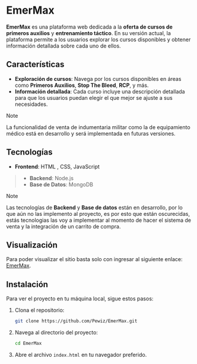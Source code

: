 # EmerMax

**EmerMax** es una plataforma web dedicada a la **oferta de cursos de primeros auxilios** y **entrenamiento táctico**. 
En su versión actual, la plataforma permite a los usuarios explorar los cursos disponibles y obtener 
información detallada sobre cada uno de ellos.

## Características

- **Exploración de cursos**: Navega por los cursos disponibles en áreas como **Primeros Auxilios**, **Stop The Bleed**, **RCP**, y más.
- **Información detallada**: Cada curso incluye una descripción detallada para que los usuarios puedan elegir el que mejor se ajuste a sus necesidades.

> [!NOTE]
> La funcionalidad de venta de indumentaria militar como la de equipamiento médico está en desarrollo y será implementada en futuras versiones.

## Tecnologías

- **Frontend**: HTML , CSS, JavaScript
>- **Backend**: Node.js
>- **Base de Datos**: MongoDB

>[!NOTE]
>Las tecnologías de **Backend** y **Base de datos** están en desarrollo, por lo que aún no las implemento al proyecto, es por esto que están oscurecidas, estás tecnologias las voy a implementar al momento de hacer el sistema de venta y la integración de un carrito de compra. 

## Visualización 
Para poder visualizar el sitio basta solo con ingresar al siguiente enlace: [EmerMax](https://emermax.cl/).

## Instalación 

Para ver el proyecto en tu máquina local, sigue estos pasos:

1. Clona el repositorio:

   ```bash
   git clone https://github.com/Pewiz/EmerMax.git
   
2. Navega al directorio del proyecto:

   ```bash
   cd EmerMax
   
3. Abre el archivo `index.html` en tu navegador preferido.




   
